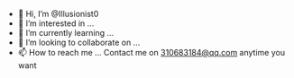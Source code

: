 - 👋 Hi, I’m @Illusionist0
- 👀 I’m interested in ...
- 🌱 I’m currently learning ...
- 💞️ I’m looking to collaborate on ...
- 📫 How to reach me ...
Contact me on 310683184@qq.com anytime you want
<!---
Illusionist0/Illusionist0 is a ✨ special ✨ repository because its `README.md` (this file) appears on your GitHub profile.
You can click the Preview link to take a look at your changes.
--->
